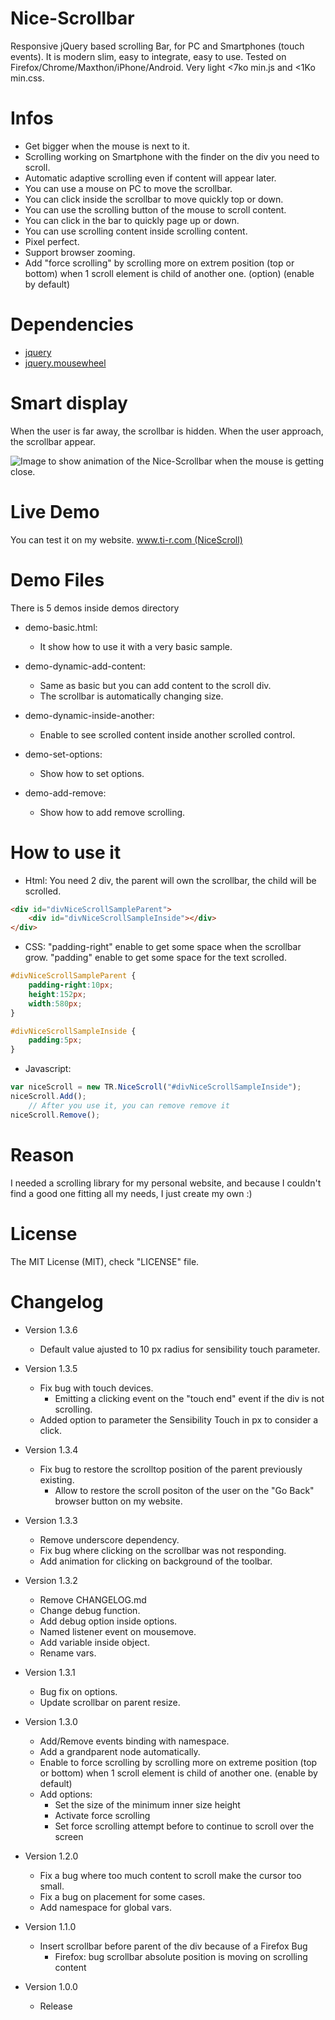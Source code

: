 # Nice-Scrollbar
Responsive jQuery based scrolling Bar, for PC and Smartphones (touch events). It is modern slim, easy to integrate, easy to use. Tested on Firefox/Chrome/Maxthon/iPhone/Android. Very light <7ko min.js and <1Ko min.css.

# Infos
 - Get bigger when the mouse is next to it.
 - Scrolling working on Smartphone with the finder on the div you need to scroll.
 - Automatic adaptive scrolling even if content will appear later.
 - You can use a mouse on PC to move the scrollbar.
 - You can click inside the scrollbar to move quickly top or down.
 - You can use the scrolling button of the mouse to scroll content.
 - You can click in the bar to quickly page up or down.
 - You can use scrolling content inside scrolling content.
 - Pixel perfect.
 - Support browser zooming.
 - Add "force scrolling" by scrolling more on extrem position (top or bottom) when 1 scroll element is child of another one. (option) (enable by default)
 
 
# Dependencies
 - [jquery](https://jquery.com/)
 - [jquery.mousewheel](https://github.com/jquery/jquery-mousewheel)

# Smart display
When the user is far away, the scrollbar is hidden.
When the user approach, the scrollbar appear.

![Image to show animation of the Nice-Scrollbar when the mouse is getting close.](http://www.ti-r.com/images/js/tr.nice.scroll.gif)


# Live Demo
You can test it on my website.
[www.ti-r.com (NiceScroll)](http://www.ti-r.com/?js/Web/NiceScroll)

# Demo Files

There is 5 demos inside demos directory

- demo-basic.html:
	* It show how to use it with a very basic sample.

- demo-dynamic-add-content:
	* Same as basic but you can add content to the scroll div.
	* The scrollbar is automatically changing size.

- demo-dynamic-inside-another:
	* Enable to see scrolled content inside another scrolled control.

- demo-set-options:
	* Show how to set options.

- demo-add-remove:
	* Show how to add remove scrolling.


# How to use it
- Html:
You need 2 div, the parent will own the scrollbar, the child will be scrolled.
~~~html
<div id="divNiceScrollSampleParent">
	<div id="divNiceScrollSampleInside"></div>
</div>
~~~

- CSS:
"padding-right" enable to get some space when the scrollbar grow.
"padding" enable to get some space for the text scrolled.
~~~css
#divNiceScrollSampleParent {
	padding-right:10px;
	height:152px;
	width:580px;
}

#divNiceScrollSampleInside {
	padding:5px;
}
~~~

- Javascript:
~~~javascript
var niceScroll = new TR.NiceScroll("#divNiceScrollSampleInside");
niceScroll.Add();
	// After you use it, you can remove remove it
niceScroll.Remove();
~~~

# Reason
I needed a scrolling library for my personal website, and because I couldn't find a good one fitting all my needs, I just create my own :)

# License
The MIT License (MIT), check "LICENSE" file.

# Changelog

- Version 1.3.6
	* Default value ajusted to 10 px radius for sensibility touch parameter.

- Version 1.3.5
	* Fix bug with touch devices.
		- Emitting a clicking event on the "touch end" event if the div is not scrolling.
	* Added option to parameter the Sensibility Touch in px to consider a click.

- Version 1.3.4
	* Fix bug to restore the scrolltop position of the parent previously existing.
		- Allow to restore the scroll positon of the user on the "Go Back" browser button on my website.

- Version 1.3.3
	* Remove underscore dependency.
	* Fix bug where clicking on the scrollbar was not responding.
	* Add animation for clicking on background of the toolbar.	

- Version 1.3.2
	* Remove CHANGELOG.md
	* Change debug function.
	* Add debug option inside options.
	* Named listener event on mousemove.
	* Add variable inside object.
	* Rename vars.

 - Version 1.3.1
	* Bug fix on options.
	* Update scrollbar on parent resize.
	
 - Version 1.3.0
	* Add/Remove events binding with namespace.
	* Add a grandparent node automatically.
	* Enable to force scrolling by scrolling more on extreme position (top or bottom) when 1 scroll element is child of another one. (enable by default)
	* Add options:
		* Set the size of the minimum inner size height
		* Activate force scrolling
		* Set force scrolling attempt before to continue to scroll over the screen
	
 - Version 1.2.0
	* Fix a bug where too much content to scroll make the cursor too small.
	* Fix a bug on placement for some cases.
	* Add namespace for global vars.
		
 - Version 1.1.0
	* Insert scrollbar before parent of the div because of a Firefox Bug
		- Firefox: bug scrollbar absolute position is moving on scrolling content

 - Version 1.0.0
	* Release
	
